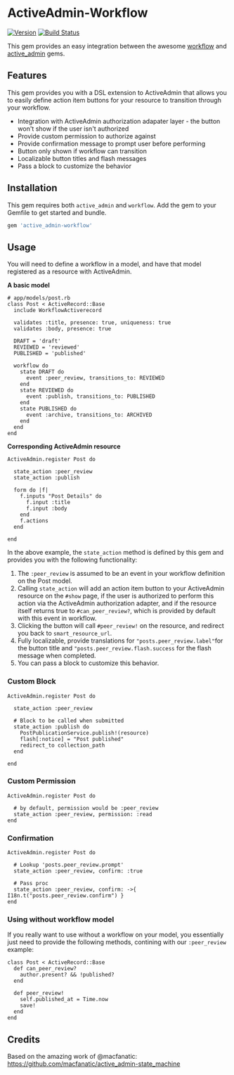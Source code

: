 # ActiveAdmin-Workflow

[![Version      ](https://badge.fury.io/rb/active_admin-workflow.svg)](https://badge.fury.io/rb/active_admin-workflow)
[![Build Status](https://travis-ci.org/kwent/active_admin-workflow.svg?branch=master)](https://travis-ci.org/kwent/active_admin-workflow)

This gem provides an easy integration between the awesome [workflow](https://github.com/geekq/workflow) and [active_admin](https://github.com/gregbell/active_admin) gems.

## Features

This gem provides you with a DSL extension to ActiveAdmin that allows you to easily define action item buttons for your resource to transition through your workflow.

* Integration with ActiveAdmin authorization adapater layer - the button won't show if the user isn't authorized
* Provide custom permission to authorize against
* Provide confirmation message to prompt user before performing
* Button only shown if workflow can transition
* Localizable button titles and flash messages
* Pass a block to customize the behavior

## Installation

This gem requires both `active_admin` and `workflow`.  Add the gem to your Gemfile to get started and bundle.

```ruby
gem 'active_admin-workflow'
```

## Usage

You will need to define a workflow in a model, and have that model registered as a resource with ActiveAdmin.

**A basic model**

```
# app/models/post.rb
class Post < ActiveRecord::Base
  include WorkflowActiverecord

  validates :title, presence: true, uniqueness: true
  validates :body, presence: true

  DRAFT = 'draft'
  REVIEWED = 'reviewed'
  PUBLISHED = 'published'

  workflow do
    state DRAFT do
      event :peer_review, transitions_to: REVIEWED
    end
    state REVIEWED do
      event :publish, transitions_to: PUBLISHED
    end
    state PUBLISHED do
      event :archive, transitions_to: ARCHIVED
    end
  end
end
```

**Corresponding ActiveAdmin resource**

```
ActiveAdmin.register Post do

  state_action :peer_review
  state_action :publish

  form do |f|
    f.inputs "Post Details" do
      f.input :title
      f.input :body
    end
    f.actions
  end

end
```

In the above example, the `state_action` method is defined by this gem and provides you with the following functionality:

1. The `:peer_review` is assumed to be an event in your workflow definition on the Post model.
2. Calling `state_action` will add an action item button to your ActiveAdmin resource on the `#show` page, if the user is authorized to perform this action via the ActiveAdmin authorization adapter, and if the resource itself returns true to `#can_peer_review?`, which is provided by default with this event in workflow.
3. Clicking the button will call `#peer_review!` on the resource, and redirect you back to `smart_resource_url`.
4. Fully localizable, provide translations for `"posts.peer_review.label"`for the button title and `"posts.peer_review.flash.success` for the flash message when completed.
5. You can pass a block to customize this behavior.

### Custom Block

```
ActiveAdmin.register Post do

  state_action :peer_review

  # Block to be called when submitted
  state_action :publish do
    PostPublicationService.publish!(resource)
    flash[:notice] = "Post published"
    redirect_to collection_path
  end

end
```

### Custom Permission

```
ActiveAdmin.register Post do

  # by default, permission would be :peer_review
  state_action :peer_review, permission: :read
end
```

### Confirmation

```
ActiveAdmin.register Post do

  # Lookup 'posts.peer_review.prompt'
  state_action :peer_review, confirm: :true

  # Pass proc
  state_action :peer_review, confirm: ->{ I18n.t("posts.peer_review.confirm") }
end
```

### Using without workflow model

If you really want to use without a workflow on your model, you essentially just need to provide the following methods, contining with our `:peer_review` example:

```
class Post < ActiveRecord::Base    
  def can_peer_review?
    author.present? && !published?
  end

  def peer_review!
    self.published_at = Time.now
    save!
  end
end
```

## Credits

Based on the amazing work of @macfanatic: https://github.com/macfanatic/active_admin-state_machine
